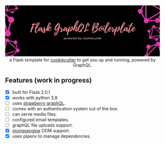 <p align="center">
  <img src="assets/banner.jpg" />
  a Flask template for <a href="https://github.com/cookiecutter/cookiecutter">cookiecutter</a> to get you up and running, powered by GraphQL.
</p>

## Features (work in progress)

- [x] built for Flask 2.0.1
- [x] works with python 3.8
- [ ] uses [strawberry graphQL](https://github.com/strawberry-graphql/strawberry).
- [ ] comes with an authentication system out of the box.
- [ ] can serve media files.
- [ ] configured email templates.
- [ ] graphQL file uploads support.
- [x] [mongoengine](https://github.com/MongoEngine/mongoengine) ODM support.
- [x] uses pipenv to manage dependencies.
